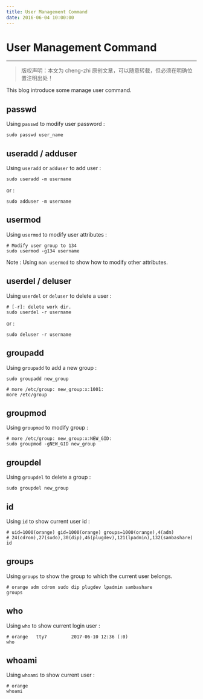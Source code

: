 ```yaml
---
title: User Management Command
date: 2016-06-04 10:00:00
---
```


# User Management Command
***
> 版权声明：本文为 cheng-zhi 原创文章，可以随意转载，但必须在明确位置注明出处！ 

This blog introduce some manage user command.


## passwd
Using `passwd` to modify user password :
```
sudo passwd user_name
```



## useradd / adduser
Using `useradd` or `adduser` to add user :
```
sudo useradd -m username
```
or :
```
sudo adduser -m username
```

## usermod
Using `usermod` to modify user attributes :
```
# Modify user group to 134
sudo usermod -g134 username
```

Note : Using `man usermod` to show how to modify other attributes.


## userdel / deluser
Using `userdel` or `deluser` to delete a user :
```
# [-r]: delete work dir.
sudo userdel -r username
```
or :
```
sudo deluser -r username
```


## groupadd
Using `groupadd` to add a new group :
```
sudo groupadd new_group

# more /etc/group: new_group:x:1001:
more /etc/group
```

## groupmod
Using `groupmod` to modify group :
```
# more /etc/group: new_group:x:NEW_GID:
sudo groupmod -gNEW_GID new_group
```

## groupdel
Using `groupdel` to delete a group :
```
sudo groupdel new_group
```

## id
Using `id` to show current user id :
```
# uid=1000(orange) gid=1000(orange) groups=1000(orange),4(adm)
# 24(cdrom),27(sudo),30(dip),46(plugdev),121(lpadmin),132(sambashare)
id
```

## groups
Using `groups` to show the group to which the current user belongs.
```
# orange adm cdrom sudo dip plugdev lpadmin sambashare
groups
```

## who
Using `who` to show current login user :
```
# orange   tty7         2017-06-10 12:36 (:0)
who 
```

## whoami
Using `whoami` to show current user :
```
# orange
whoami
```
























